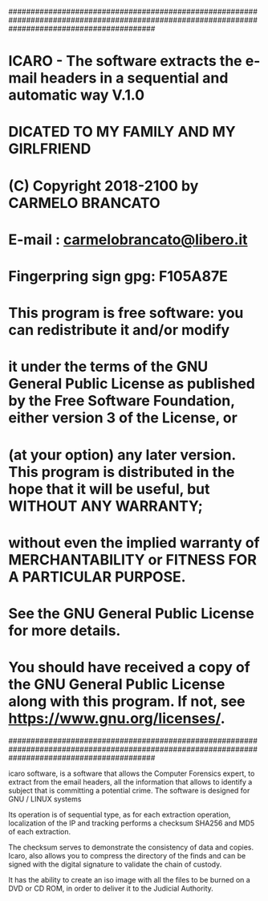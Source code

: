#################################################################################################################################################
#                          							   					  			                                                                                    #
#              		ICARO - The software extracts the e-mail headers in a sequential and automatic way	V.1.0				                              #   	   
#				      														                                                                                                      #
#																		                                                                                                            #
#					    DICATED TO MY FAMILY AND MY GIRLFRIEND							                                                                             	#
#                              					  		   								                                                                                # 
# 	(C) Copyright 2018-2100 by CARMELO BRANCATO									  	  		                                                                      # 
#													                  			                                                                                              # 
# 		E-mail :            carmelobrancato@libero.it							  				                                                                      # 
#															  			                                                                                                          # 
#    Fingerpring sign gpg: F105A87E                    									  			                                                                # 
#										   								                                                                                                          #
#  															   			                                                                                                        #	  
#																		                                                                                                            #
#    This program is free software: you can redistribute it and/or modify 									                                                    #
#																		                                                                                                            #
#   it under the terms of the GNU General Public License as published by the Free Software Foundation, either version 3 of the License, or	    #
#																		                                                                                                            #
#    (at your option) any later version. This program is distributed in the hope that it will be useful, but WITHOUT ANY WARRANTY; 		          # 
#																		                                                                                                            #
#   without even the implied warranty of MERCHANTABILITY or FITNESS FOR A PARTICULAR PURPOSE. 							                                    #
#     																		                                                                                                      #
#    See the GNU General Public License for more details.											                                                                  #
#																		                                                                                                            #
#    You should have received a copy of the GNU General Public License along with this program.  If not, see <https://www.gnu.org/licenses/>.	  #
#################################################################################################################################################

icaro software, is a software that allows the Computer Forensics expert, to extract from the email headers, all the information that allows to identify a subject that is committing a potential crime.
The software is designed for GNU / LINUX systems

Its operation is of sequential type, as for each extraction operation, localization of the IP and tracking performs a checksum SHA256 and MD5 of each extraction.

The checksum serves to demonstrate the consistency of data and copies.
Icaro, also allows you to compress the directory of the finds and can be signed with the digital signature to validate the chain of custody.

It has the ability to create an iso image with all the files to be burned on a DVD or CD ROM, in order to deliver it to the Judicial Authority.



